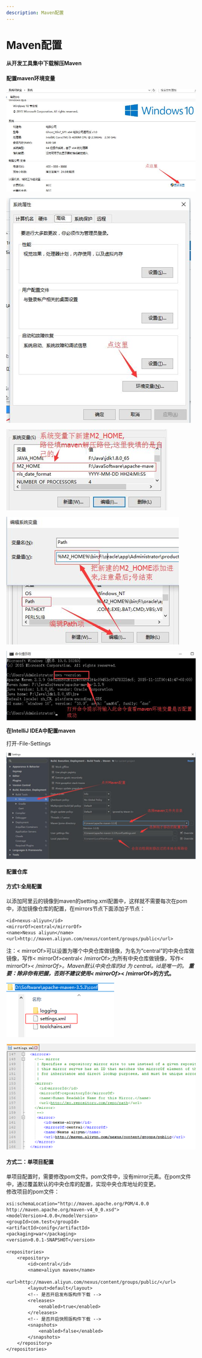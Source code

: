```yaml
---
description: Maven配置
---
```


# Maven配置

#### 从开发工具集中下载解压Maven

####  **配置maven环境变量**

![](../.gitbook/assets/image%20%2810%29.png)

![](../.gitbook/assets/image%20%288%29.png)

![](../.gitbook/assets/image%20%286%29.png)

![](../.gitbook/assets/image%20%2815%29.png)

![](../.gitbook/assets/image%20%287%29.png)

 **在IntelliJ IDEA中配置maven** 

打开-File-Settings

![](../.gitbook/assets/image%20%2813%29.png)

#### 配置仓库

#### 方式1:全局配置

以添加阿里云的镜像到maven的setting.xml配置中，这样就不需要每次在pom中，添加镜像仓库的配置，在mirrors节点下面添加子节点：

```text
<id>nexus-aliyun</id>
<mirrorOf>central</mirrorOf>
<name>Nexus aliyun</name>
<url>http://maven.aliyun.com/nexus/content/groups/public</url>
```

注：&lt; mirrorOf&gt;可以设置为哪个中央仓库做镜像，为名为“central”的中央仓库做镜像，写作&lt; mirrorOf&gt;central&lt; /mirrorOf&gt;;为所有中央仓库做镜像，写作&lt; mirrorOf&gt;_&lt; /mirrorOf&gt;。Maven默认中央仓库的id 为 central。id是唯一的。 **重要：除非你有把握，否则不建议使用&lt; mirrorOf&gt;**_**&lt; /mirrorOf&gt;的方式。**

![](../.gitbook/assets/image%20%2814%29.png)

![](../.gitbook/assets/image%20%2811%29.png)

#### 方式二：单项目配置

单项目配置时，需要修改pom文件。pom文件中，没有mirror元素。在pom文件中，通过覆盖默认的中央仓库的配置，实现中央仓库地址的变更。  
修改项目的pom文件：  


```text
xsi:schemaLocation="http://maven.apache.org/POM/4.0.0 http://maven.apache.org/maven-v4_0_0.xsd">
<modelVersion>4.0.0</modelVersion>
<groupId>com.test</groupId>
<artifactId>conifg</artifactId>
<packaging>war</packaging>
<version>0.0.1-SNAPSHOT</version>

<repositories>
    <repository>
        <id>central</id>
        <name>aliyun maven</name>
        <url>http://maven.aliyun.com/nexus/content/groups/public/</url>
        <layout>default</layout>
        <!-- 是否开启发布版构件下载 -->
        <releases>
            <enabled>true</enabled>
        </releases>
        <!-- 是否开启快照版构件下载 -->
        <snapshots>
            <enabled>false</enabled>
        </snapshots>
    </repository>
</repositories>
```



